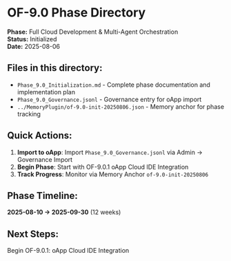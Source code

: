 # OF-9.0 Phase Directory

**Phase:** Full Cloud Development & Multi-Agent Orchestration  
**Status:** Initialized  
**Date:** 2025-08-06  

## Files in this directory:

- `Phase_9.0_Initialization.md` - Complete phase documentation and implementation plan
- `Phase_9.0_Governance.jsonl` - Governance entry for oApp import
- `../MemoryPlugin/of-9.0-init-20250806.json` - Memory anchor for phase tracking

## Quick Actions:

1. **Import to oApp**: Import `Phase_9.0_Governance.jsonl` via Admin → Governance Import
2. **Begin Phase**: Start with OF-9.0.1 oApp Cloud IDE Integration  
3. **Track Progress**: Monitor via Memory Anchor `of-9.0-init-20250806`

## Phase Timeline: 
**2025-08-10 → 2025-09-30** (12 weeks)

## Next Steps:
Begin OF-9.0.1: oApp Cloud IDE Integration